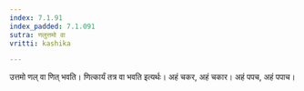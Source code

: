 ```yaml
---
index: 7.1.91
index_padded: 7.1.091
sutra: णलुत्तमो वा
vritti: kashika

---
```

उत्तमो णल् वा णित् भवति। णित्कार्यं तत्र वा भवति इत्यर्थः। अहं चकर, अहं चकार। अहं पपच, अहं पपाच।